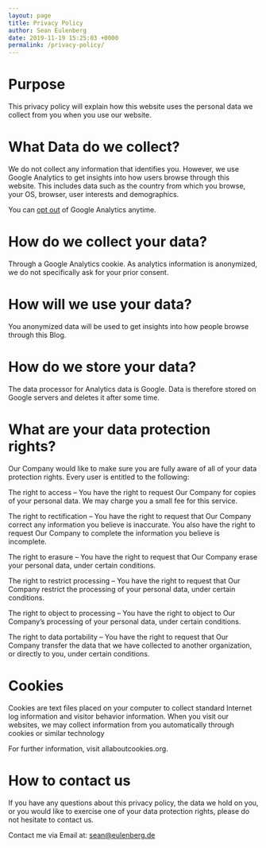 ```yaml
---
layout: page
title: Privacy Policy
author: Sean Eulenberg
date: 2019-11-19 15:25:03 +0000
permalink: /privacy-policy/
---
```


# Purpose

This privacy policy will explain how this website uses the personal data we collect from you when you use our website.

# What Data do we collect?

We do not collect any information that identifies you. However, we use Google Analytics to get insights into how users browse through this website. This includes data such as the country from which you browse, your OS, browser, user interests and demographics.

You can [opt out](https://tools.google.com/dlpage/gaoptout/ "Link to Google Opt Out") of Google Analytics anytime.

# How do we collect your data?

Through a Google Analytics cookie. As analytics information is anonymized, we do not specifically ask for your prior consent.

# How will we use your data?

You anonymized data will be used to get insights into how people browse through this Blog.

# How do we store your data?

The data processor for Analytics data is Google. Data is therefore stored on Google servers and deletes it after some time.

# What are your data protection rights?

Our Company would like to make sure you are fully aware of all of your data protection rights. Every user is entitled to the following:

The right to access – You have the right to request Our Company for copies of your personal data. We may charge you a small fee for this service.

The right to rectification – You have the right to request that Our Company correct any information you believe is inaccurate. You also have the right to request Our Company to complete the information you believe is incomplete.

The right to erasure – You have the right to request that Our Company erase your personal data, under certain conditions.

The right to restrict processing – You have the right to request that Our Company restrict the processing of your personal data, under certain conditions.

The right to object to processing – You have the right to object to Our Company’s processing of your personal data, under certain conditions.

The right to data portability – You have the right to request that Our Company transfer the data that we have collected to another organization, or directly to you, under certain conditions.

# Cookies

Cookies are text files placed on your computer to collect standard Internet log information and visitor behavior information. When you visit our websites, we may collect information from you automatically through cookies or similar technology

For further information, visit allaboutcookies.org.

# How to contact us

If you have any questions about this privacy policy, the data we hold on you, or you would like to exercise one of your data protection rights, please do not hesitate to contact us.

Contact me via Email at: <a href="mailto:sean@eulenberg.de">sean@eulenberg.de</a>
